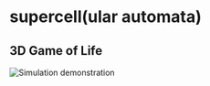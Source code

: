 # supercell(ular automata)
## 3D Game of Life

![Simulation demonstration](https://i.gyazo.com/3f0bc3520c67da9317c11a9f62db1f29.gif)
